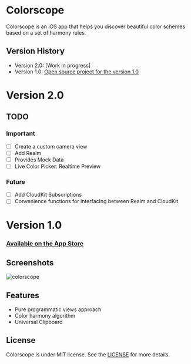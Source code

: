 # Colorscope
Colorscope is an iOS app that helps you discover beautiful color schemes based on a set of harmony rules.

## Version History
* Version 2.0: [Work in progress]
* Version 1.0: [Open source project for the version 1.0](https://github.com/jairoeli/Colorscope/tree/b202eab50a49af538c8469460bd35add9a87f3f9)

# Version 2.0
## TODO
### Important
- [ ] Create a custom camera view
- [ ] Add Realm
- [ ] Provides Mock Data
- [ ] Live Color Picker: Realtime Preview

### Future
- [ ] Add CloudKit Subscriptions
- [ ] Convenience functions for interfacing between Realm and CloudKit

# Version 1.0
### [Available on the App Store](https://appsto.re/us/ee7Gfb.i)

## Screenshots
![colorscope](https://cloud.githubusercontent.com/assets/16951799/25067811/402f4a54-2214-11e7-9a32-1e8b8c0382f7.png)

## Features

* Pure programmatic views approach
* Color harmony algorithm
* Universal Clipboard

## License

Colorscope is under MIT license. See the [LICENSE](./LICENSE.md) for more details.
